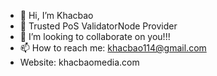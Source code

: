 - 👋 Hi, I’m Khacbao
- 🌱 Trusted PoS ValidatorNode Provider
- 💞️ I’m looking to collaborate on you!!!
- 📫 How to reach me: khacbao114@gmail.com
- Website: khacbaomedia.com

<!---
khacbao114/khacbao114 is a ✨ special ✨ repository because its `README.md` (this file) appears on your GitHub profile.
You can click the Preview link to take a look at your changes.
--->
